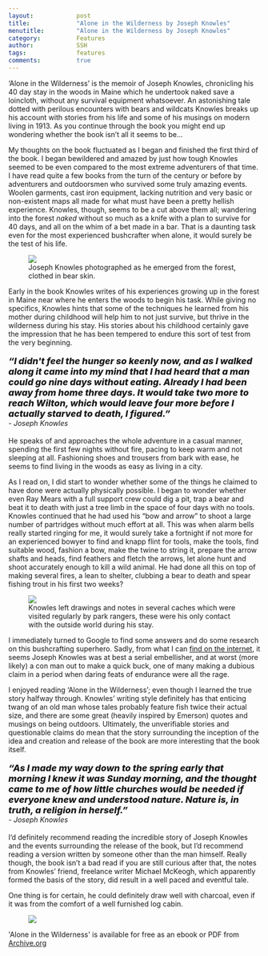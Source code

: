 ```yaml
---
layout:            post
title:             "Alone in the Wilderness by Joseph Knowles"
menutitle:         "Alone in the Wilderness by Joseph Knowles"
category:          Features
author:            SSH
tags:              features  
comments:          true
---
```


‘Alone in the Wilderness’ is the memoir of Joseph Knowles, chronicling his 40 day stay in the woods in Maine which he undertook naked save a loincloth, without any survival equipment whatsoever.  An astonishing tale dotted with perilous encounters with bears and wildcats Knowles breaks up his account with stories from his life and some of his musings on modern living in 1913.  As you continue through the book you might end up wondering whether the book isn’t all it seems to be...

My thoughts on the book fluctuated as I began and finished the first third of the book.  I began bewildered and amazed by just how tough Knowles seemed to be even compared to the most extreme adventurers of that time.  I have read quite a few books from the turn of the century or before by adventurers and outdoorsmen who survived some truly amazing events.  Woolen garments, cast iron equipment, lacking nutrition and very basic or non-existent maps all made for what must have been a pretty hellish experience.  Knowles, though, seems to be a cut above them all; wandering into the forest *naked* without so much as a knife with a plan to survive for 40 days, and all on the whim of a bet made in a bar.  That is a daunting task even for the most experienced bushcrafter when alone, it would surely be the test of his life.

<figure>
<img src="{{ site.github.url }}/media/img/alonewild/joseph.jpg" />
<figcaption>Joseph Knowles photographed as he emerged from the forest, clothed in bear skin. </figcaption>
</figure>

Early in the book Knowles writes of his experiences growing up in the forest in Maine near where he enters the woods to begin his task.  While giving no specifics, Knowles hints that some of the techniques he learned from his mother during childhood will help him to not just survive, but thrive in the wilderness during his stay.  His stories about his childhood certainly gave the impression that he has been tempered to endure this sort of test from the very beginning.


<p style="font-style: italic; font-weight: 800; font-size: 18px;">
“I didn't feel the hunger so keenly now, and as I walked along it came into my mind that I had heard that a man could go nine days without eating. Already I had been away from home three days. It would take two more to reach Wilton, which would leave four more before I actually starved to death, I figured.”
   <br><span style="font-style: italic; font-weight: 400; font-size: 14px;"> - Joseph Knowles</span>
</p> 

He speaks of and approaches the whole adventure in a casual manner, spending the first few nights without fire, pacing to keep warm and not sleeping at all.  Fashioning shoes and trousers from bark with ease, he seems to find living in the woods as easy as living in a city.

As I read on, I did start to wonder whether some of the things he claimed to have done were actually physically possible.  I began to wonder whether even Ray Mears with a full support crew could dig a pit, trap a bear and beat it to death with just a tree limb in the space of four days with no tools.  Knowles continued that he had used his “bow and arrow” to shoot a large number of partridges without much effort at all.  This was when alarm bells really started ringing for me, it would surely take a fortnight if not more for an experienced bowyer to find and knapp flint for tools, make the tools, find suitable wood, fashion a bow, make the twine to string it, prepare the arrow shafts and heads, find feathers and fletch the arrows, let alone hunt and shoot accurately enough to kill a wild animal.  He had done all this on top of making several fires, a lean to shelter, clubbing a bear to death and spear fishing trout in his first two weeks? 

<figure>
<img src="{{ site.github.url }}/media/img/alonewild/moose.jpg" />
<figcaption>Knowles left drawings and notes in several caches which were visited regularly by park rangers, these were his only contact with the outside world during his stay.</figcaption>
</figure>

I immediately turned to Google to find some answers and do some research on this bushcrafting superhero.  Sadly, from what I can [find on the internet](http://www.bostonmagazine.com/news/article/2013/03/26/naked-joe-knowles-nature-man-woods/), it seems Joseph Knowles was at best a serial embellisher, and at worst (more likely) a con man out to make a quick buck, one of many making a dubious claim in a period when daring feats of endurance were all the rage.  

I enjoyed reading ‘Alone in the Wilderness’; even though I  learned the true story halfway through.  Knowles’ writing style definitely has that enticing twang of an old man whose tales probably feature fish twice their actual size, and there are some great (heavily inspired by Emerson) quotes and musings on being outdoors.  Ultimately, the unverifiable stories and questionable claims do mean that the story surrounding the inception of the idea and creation and release of the book are more interesting that the book itself.  

<p style="font-style: italic; font-weight: 800; font-size: 18px;">
“As I made my way down to the spring early that morning I knew it was Sunday morning, and the thought came to me of how little churches would be needed if everyone knew and understood nature. Nature is, in truth, a religion in herself.”
   <br><span style="font-style: italic; font-weight: 400; font-size: 14px;"> - Joseph Knowles</span>
</p> 

I’d definitely recommend reading the incredible story of Joseph Knowles and the events surrounding the release of the book, but I’d recommend reading a version written by someone other than the man himself.  Really though, the book isn’t a bad read if you are still curious after that, the notes from Knowles’ friend, freelance writer Michael McKeogh, which apparently formed the basis of the story, did result in a well paced and eventful tale.

One thing is for certain, he could definitely draw well with charcoal, even if it was from the comfort of a well furnished log cabin.

<figure>
<img src="{{ site.github.url }}/media/img/alonewild/doe.jpg" />
</figure>

'Alone in the Wilderness' is available for free as an ebook or PDF from [Archive.org](https://archive.org/details/aloneinwilderne00knowgoog)